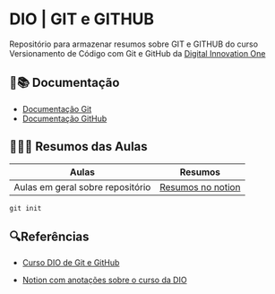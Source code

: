 
# DIO | GIT e GITHUB

Repositório para armazenar resumos sobre GIT e GITHUB do curso Versionamento de Código com Git e GitHub da [Digital Innovation One](https://www.dio.me/)

## 📖📚 Documentação 
- [Documentação Git](https://git-scm.com/docs)
- [Documentação GitHub](https://docs.github.com/pt)

## 👩🏽‍💻 Resumos das Aulas

| Aulas | Resumos |
|-------|---------|
| Aulas em geral sobre repositório | [Resumos no notion](https://www.notion.so/gleice/Git-cd09e61767f44eaf9adbc8b524bb5ea4?pvs=4)|

```
git init 
```
## 🔍Referências 
- [Curso DIO de Git e GitHub](https://web.dio.me/course/versionamento-de-codigo-com-git-e-github/learning/599dd3dd-d189-474f-a55c-22f37b4472da)

- [Notion com anotações sobre o curso da DIO](https://www.notion.so/gleice/Git-cd09e61767f44eaf9adbc8b524bb5ea4?pvs=4)


